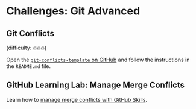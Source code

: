 # Challenges: Git Advanced

## Git Conflicts

(difficulty: 🔥🔥🔥)

Open the
[`git-conflicts-template` on GitHub](https://github.com/wd-bootcamp/web-git-conflicts-template#readme)
and follow the instructions in the `README.md` file.

## GitHub Learning Lab: Manage Merge Conflicts

Learn how to [manage merge conflicts with GitHub Skills](https://github.com/skills/resolve-merge-conflicts).
